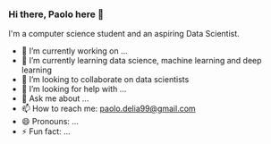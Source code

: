 ### Hi there, Paolo here 👋

I'm a computer science student and an aspiring Data Scientist.

- 🔭 I’m currently working on ...
- 🌱 I’m currently learning data science, machine learning and deep learning
- 👯 I’m looking to collaborate on data scientists
- 🤔 I’m looking for help with ...
- 💬 Ask me about ...
- 📫 How to reach me: paolo.delia99@gmail.com
- 😄 Pronouns: ...
- ⚡ Fun fact: ...

<!--
**paolodelia99/paolodelia99** is a ✨ _special_ ✨ repository because its `README.md` (this file) appears on your GitHub profile.

Here are some ideas to get you started:

- 🔭 I’m currently working on ...
- 🌱 I’m currently learning ...
- 👯 I’m looking to collaborate on ...
- 🤔 I’m looking for help with ...
- 💬 Ask me about ...
- 📫 How to reach me: ...
- 😄 Pronouns: ...
- ⚡ Fun fact: ...
-->
